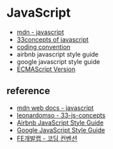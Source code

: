 # JavaScript

- [mdn - javascript](mdn)
- [33concepts of javascript](33concepts/README.md)
- [coding convention](coding_convention/README.md)
- airbnb javascript style guide
- google javascript style guide
- [ECMAScript Version](ECMAScript_Version/README.md)

## reference

- [mdn web docs - javascript](https://developer.mozilla.org/ko/docs/Web/JavaScript)
- [leonardomso - 33-js-concepts](https://github.com/leonardomso/33-js-concepts)
- [Airbnb JavaScript Style Guide](https://github.com/airbnb/javascript)
- [Google JavaScript Style Guide](https://google.github.io/styleguide/jsguide.html)
- [FE개발랩 - 코딩 컨벤션](https://ui.toast.com/fe-guide/ko_CODING-CONVENTION#%EB%A7%BA%EC%9D%8C%EB%A7%90)
